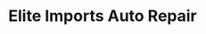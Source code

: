 ---
title: "Elite Imports Auto Repair"
url: /centennial/elite-imports-auto-repair/
shop: car repair
---